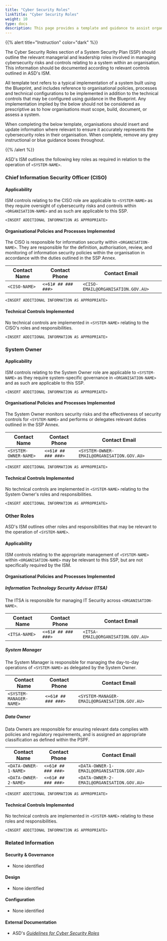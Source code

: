 ```yaml
---
title: "Cyber Security Roles"
linkTitle: "Cyber Security Roles"
weight: 10
type: docs
description: This page provides a template and guidance to assist organisations in documenting the cybersecurity roles associated with their system(s) built on ASD's Blueprint for Secure Cloud.
---
```


{{% alert title="Instruction" color="dark" %}}

The Cyber Security Roles section of a System Security Plan (SSP) should outline the relevant managerial and leadership roles involved in managing cybersecurity risks and controls relating to a system within an organisation. This information should be documented according to relevant controls outlined in ASD's ISM.

All template text refers to a typical implementation of a system built using the Blueprint, and includes reference to organisational policies, processes and technical configurations to be implemented in addition to the technical controls that may be configured using guidance in the Blueprint. Any implementation implied by the below should not be considered as prescriptive as to how organisations must scope, build, document, or assess a system.

When completing the below template, organisations should insert and update information where relevant to ensure it accurately represents the cybersecurity roles in their organisation. When complete, remove any grey instructional or blue guidance boxes throughout. 

{{% /alert %}}

ASD's ISM outlines the following key roles as required in relation to the operation of `<SYSTEM-NAME>`.

### Chief Information Security Officer (CISO)

#### Applicability

ISM controls relating to the CISO role are applicable to `<SYSTEM-NAME>` as they require oversight of cybersecurity risks and controls within `<ORGANISATION-NAME>` and as such are applicable to this SSP. 

`<INSERT ADDITIONAL INFORMATION AS APPROPRIATE>`

#### Organisational Policies and Processes Implemented

The CISO is responsible for information security within `<ORGANISATION-NAME>`. They are responsible for the definition, authorisation, review, and monitoring of information security policies within the organisation in accordance with the duties outlined in the SSP Annex.

| Contact Name   | Contact Phone        | Contact Email                      |
|----------------|----------------------|------------------------------------|
| `<CISO-NAME>`  | `<+61# ## ### ###>`  | `<CISO-EMAIL@ORGANISATION.GOV.AU>` |

`<INSERT ADDITIONAL INFORMATION AS APPROPRIATE>`

#### Technical Controls Implemented

No technical controls are implemented in `<SYSTEM-NAME>` relating to the CISO's roles and responsibilities.

`<INSERT ADDITIONAL INFORMATION AS APPROPRIATE>`

### System Owner

#### Applicability

ISM controls relating to the System Owner role are applicable to `<SYSTEM-NAME>` as they require system-specific governance in `<ORGANISATION-NAME>` and as such are applicable to this SSP.

`<INSERT ADDITIONAL INFORMATION AS APPROPRIATE>`

#### Organisational Policies and Processes Implemented

The System Owner monitors security risks and the effectiveness of security controls for `<SYSTEM-NAME>` and performs or delegates relevant duties outlined in the SSP Annex.

| Contact Name             | Contact Phone          | Contact Email                                |
|--------------------------|------------------------|----------------------------------------------|
| `<SYSTEM-OWNER-NAME>`    | `<+61# ## ### ###>`    | `<SYSTEM-OWNER-EMAIL@ORGANISATION.GOV.AU>`   |

`<INSERT ADDITIONAL INFORMATION AS APPROPRIATE>`

#### Technical Controls Implemented

No technical controls are implemented in `<SYSTEM-NAME>` relating to the System Owner's roles and responsibilities.

`<INSERT ADDITIONAL INFORMATION AS APPROPRIATE>`

### Other Roles

ASD's ISM outlines other roles and responsibilities that may be relevant to the operation of `<SYSTEM-NAME>`.

#### Applicability

ISM controls relating to the appropriate management of `<SYSTEM-NAME>` within `<ORGANISATION-NAME>` may be relevant to this SSP, but are not specifically required by the ISM.

#### Organisational Policies and Processes Implemented

##### Information Technology Security Advisor (ITSA)

The ITSA is responsible for managing IT Security across `<ORGANISATION-NAME>`.

| Contact Name   | Contact Phone          | Contact Email                      |
|----------------|------------------------|------------------------------------|
| `<ITSA-NAME>`  | `<+61# ## ### ###>`    | `<ITSA-EMAIL@ORGANISATION.GOV.AU>` |

##### System Manager

The System Manager is responsible for managing the day-to-day operations of `<SYSTEM-NAME>` as delegated by the System Owner.

| Contact Name | Contact Phone          | Contact Email                    |
|--------------|------------------------|----------------------------------|
| `<SYSTEM-MANAGER-NAME>`  | `<+61# ## ### ###>`    | `<SYSTEM-MANAGER-EMAIL@ORGANISATION.GOV.AU>` |

##### Data Owner

Data Owners are responsible for ensuring relevant data complies with policies and regulatory requirements, and is assigned an appropriate classification as defined within the PSPF.

| Contact Name  | Contact Phone       | Contact Email                     |
|---------------|---------------------|-----------------------------------|
| `<DATA-OWNER-1-NAME>`  | `<+61# ## ### ###>` | `<DATA-OWNER-1-EMAIL@ORGANISATION.GOV.AU>` |
| `<DATA-OWNER-2-NAME>`  | `<+61# ## ### ###>` | `<DATA-OWNER-2-EMAIL@ORGANISATION.GOV.AU>` |

`<INSERT ADDITIONAL INFORMATION AS APPROPRIATE>`

#### Technical Controls Implemented

No technical controls are implemented in `<SYSTEM-NAME>` relating to these roles and responsibilities.

`<INSERT ADDITIONAL INFORMATION AS APPROPRIATE>`

### Related Information

#### Security & Governance

* None identified

#### Design

* None identified


#### Configuration

* None identified

#### External Documentation

* ASD's [*Guidelines for Cyber Security Roles*](https://www.cyber.gov.au/resources-business-and-government/essential-cyber-security/ism/cyber-security-guidelines/guidelines-cyber-security-roles)